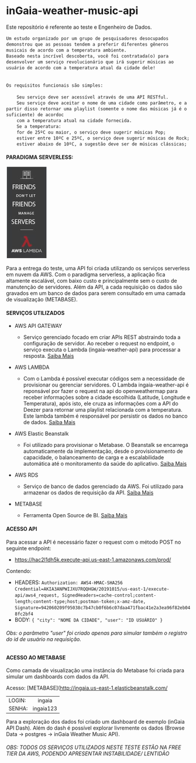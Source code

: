 # inGaia-weather-music-api

Este repositório é referente ao teste e Engenheiro de Dados.

```text
Um estudo organizado por um grupo de pesquisadores desocupados demonstrou que as pessoas tendem a preferir diferentes gêneros musicais de acordo com a temperatura ambiente. 
Baseado nesta incrível descoberta, você foi contratada(o) para desenvolver um serviço revolucionário que irá sugerir músicas ao usuário de acordo com a temperatura atual da cidade dele!


Os requisitos funcionais são simples:

    Seu serviço deve ser acessível através de uma API RESTful.
    Seu serviço deve aceitar o nome de uma cidade como parâmetro, e a partir disso retornar uma playlist (somente o nome das músicas já é o suficiente) de acordoc
    com a temperatura atual na cidade fornecida.
    Se a temperatura:
    for de 25ºC ou maior, o serviço deve sugerir músicas Pop;
    estiver entre 10ºC e 25ºC, o serviço deve sugerir músicas de Rock;
    estiver abaixo de 10ºC, a sugestão deve ser de músicas clássicas;
```

#### PARADIGMA SERVERLESS:
![serverless](friends.jpg)
 
Para a entrega do teste, uma API foi criada utilizando os serviços serverless em nuvem da AWS.
Com o paradigma serverless, a aplicação fica altamente escalável, com baixo custo e principalmente sem 
o custo de manutenção de servidores. Além da API, a cada requisição os dados são gravados em um banco
de dados para serem consultado em uma camada de visualização (METABASE).

#### SERVIÇOS UTILIZADOS

- AWS API GATEWAY
    - Serviço gerenciado focado em criar APIs REST abstraindo toda a configuração de servidor. Ao receber o request no endpoint, o serviço executa o Lambda (ingaia-weather-api) para processar a resposta. [Saiba Mais](https://aws.amazon.com/pt/api-gateway/)

- AWS LAMBDA
    - Com o Lambda é possível executar códigos sem a necessidade de provisionar ou gerenciar servidores. O Lambda ingaia-weather-api é reponsável por fazer o request na api do openweathermap para receber informações sobre a cidade escolhida (Latitude, Longitude e Temperatura), após isto, ele cruza as informações com a API do Deezer para retornar uma playlist relacionada com a temperatura. Este lambda também é responsável por persistir os dados no banco de dados. [Saiba Mais](https://aws.amazon.com/pt/lambda/)
    
- AWS Elastic Beanstalk
    - Foi utilizado para provisionar o Metabase. O Beanstalk  se encarrega automaticamente da implementação, desde o provisionamento de capacidade, o balanceamento de carga e a escalabilidade automática até o monitoramento da saúde do aplicativo. 
    [Saiba Mais](https://aws.amazon.com/pt/elasticbeanstalk/)
    
- AWS RDS
    - Serviço de banco de dados gerenciado da AWS. Foi utilizado para armazenar os dados de requisição da API. [Saiba Mais](https://aws.amazon.com/pt/rds/)

- METABASE
    - Ferramenta Open Source de BI. [Saiba Mais](https://www.metabase.com/)
    
#### ACESSO API

Para acessar a API é necessário fazer o request com o método POST no seguinte endpoint:
- https://hac2l1dh5k.execute-api.us-east-1.amazonaws.com/prod/

Contendo:
- HEADERS:
    ```Authorization: AWS4-HMAC-SHA256 Credential=AKIA3ANPWIJXU7RQQHGW/20191015/us-east-1/execute-api/aws4_request, SignedHeaders=cache-control;content-length;content-type;host;postman-token;x-amz-date, Signature=942060209f95038c7b47cb0f6b6c07daa471fbac41e2a3ea96f82eb048fc2bf4```
- BODY:
    ```{ "city": "NOME DA CIDADE", "user": "ID USUÁRIO" }```

###### Obs: o parâmetro "user" foi criado apenas para simular também o registro do id de usuário na requisição.

#### ACESSO AO METABASE

Como camada de visualização uma instância do Metabase foi criada para simular um dashboards com dados da API.

Acesso: [METABASE](http://ingaia.us-east-1.elasticbeanstalk.com/


|            |           |
| ---------- |:---------:|
| LOGIN:     | ingaia    |
| SENHA:     | ingaia123 | 


Para a exploração dos dados foi criado um dashboard de exemplo (inGaia API Dash). Além do dash é possível explorar livremente os dados (Browse Data -> postgres -> inGaia Weather Music API).




###### OBS: TODOS OS SERVIÇOS UTILIZADOS NESTE TESTE ESTÃO NA FREE TIER DA AWS, PODENDO APRESENTAR INSTABILIDADE/ LENTIDÃO